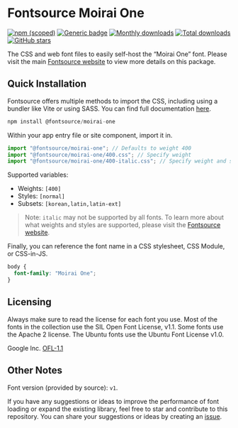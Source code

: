 # Fontsource Moirai One

[![npm (scoped)](https://img.shields.io/npm/v/@fontsource/moirai-one?color=brightgreen)](https://www.npmjs.com/package/@fontsource/moirai-one) [![Generic badge](https://img.shields.io/badge/fontsource-passing-brightgreen)](https://github.com/fontsource/fontsource) [![Monthly downloads](https://badgen.net/npm/dm/@fontsource/moirai-one)](https://github.com/fontsource/fontsource) [![Total downloads](https://badgen.net/npm/dt/@fontsource/moirai-one)](https://github.com/fontsource/fontsource) [![GitHub stars](https://img.shields.io/github/stars/fontsource/fontsource.svg?style=social&label=Star)](https://github.com/fontsource/fontsource/stargazers)

The CSS and web font files to easily self-host the “Moirai One” font. Please visit the main [Fontsource website](https://fontsource.org/fonts/moirai-one) to view more details on this package.

## Quick Installation

Fontsource offers multiple methods to import the CSS, including using a bundler like Vite or using SASS. You can find full documentation [here](https://fontsource.org/docs/getting-started/introduction).

```javascript
npm install @fontsource/moirai-one
```

Within your app entry file or site component, import it in.

```javascript
import "@fontsource/moirai-one"; // Defaults to weight 400
import "@fontsource/moirai-one/400.css"; // Specify weight
import "@fontsource/moirai-one/400-italic.css"; // Specify weight and style
```

Supported variables:
- Weights: `[400]`
- Styles: `[normal]`
- Subsets: `[korean,latin,latin-ext]`

> Note: `italic` may not be supported by all fonts. To learn more about what weights and styles are supported, please visit the [Fontsource website](https://fontsource.org/fonts/moirai-one).

Finally, you can reference the font name in a CSS stylesheet, CSS Module, or CSS-in-JS.

```css
body {
  font-family: "Moirai One";
}
```

## Licensing
Always make sure to read the license for each font you use. Most of the fonts in the collection use the SIL Open Font License, v1.1. Some fonts use the Apache 2 license. The Ubuntu fonts use the Ubuntu Font License v1.0.

Google Inc.
[OFL-1.1](http://scripts.sil.org/OFL)

## Other Notes
Font version (provided by source): `v1`.

If you have any suggestions or ideas to improve the performance of font loading or expand the existing library, feel free to star and contribute to this repository. You can share your suggestions or ideas by creating an [issue](https://github.com/fontsource/fontsource/issues).